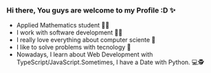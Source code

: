 ### Hi there, You guys are welcome to my Profile :D ✨

- Applied Mathematics student 👩‍🎓
- I work with software development 👩‍💻
- I really love everything about computer sciente 💞
- I like to solve problems with tecnology 🤸
- Nowadays, I learn about Web Development with TypeScript/JavaScript.Sometimes, I have a Date with Python. 💻🕵
 

